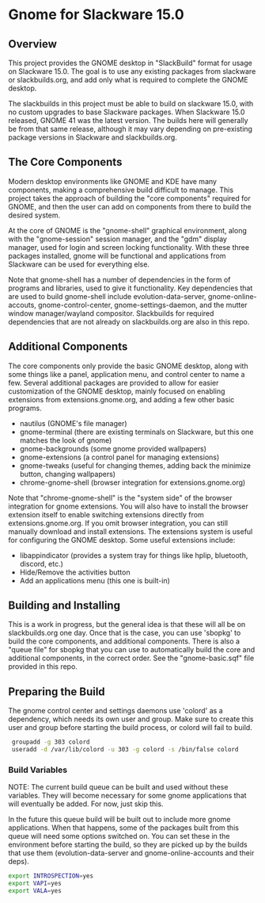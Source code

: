 # Gnome for Slackware 15.0
## Overview
This project provides the GNOME desktop in "SlackBuild" format for usage on Slackware 15.0. The goal is to use any existing packages from slackware or slackbuilds.org, and add only what is required to complete the GNOME desktop.

The slackbuilds in this project must be able to build on slackware 15.0, with no custom upgrades to base Slackware packages. When Slackware 15.0 released, GNOME 41 was the latest version. The builds here will generally be from that same release, although it may vary depending on pre-existing package versions in Slackware and slackbuilds.org.

## The Core Components
Modern desktop environments like GNOME and KDE have many components, making a comprehensive build difficult to manage. This project takes the approach of building the "core components" required for GNOME, and then the user can add on components from there to build the desired system.

At the core of GNOME is the "gnome-shell" graphical environment, along with the "gnome-session" session manager, and the "gdm" display manager, used for login and screen locking functionality. With these three packages installed, gnome will be functional and applications from Slackware can be used for everything else.

Note that gnome-shell has a number of dependencies in the form of programs and libraries, used to give it functionality. Key dependencies that are used to build gnome-shell include evolution-data-server, gnome-online-accouts, gnome-control-center, gnome-settings-daemon, and the mutter window manager/wayland compositor. Slackbuilds for required dependencies that are not already on slackbuilds.org are also in this repo.

## Additional Components
The core components only provide the basic GNOME desktop, along with some things like a panel, application menu, and control center to name a few. Several additional packages are provided to allow for easier customization of the GNOME desktop, mainly focused on enabling extensions from extensions.gnome.org, and adding a few other basic programs.
 - nautilus (GNOME's file manager)
 - gnome-terminal (there are existing terminals on Slackware, but this one matches the look of gnome)
 - gnome-backgrounds (some gnome provided wallpapers)
 - gnome-extensions (a control panel for managing extensions)
 - gnome-tweaks (useful for changing themes, adding back the minimize button, changing wallpapers)
 - chrome-gnome-shell (browser integration for extensions.gnome.org)

 Note that "chrome-gnome-shell" is the "system side" of the browser integration for gnome extensions. You will also have to install the browser extension itself to enable switching extensions directly from extensions.gnome.org. If you omit browser integration, you can still manually download and install extensions. The extensions system is useful for configuring the GNOME desktop. Some useful extensions include:
 - libappindicator (provides a system tray for things like hplip, bluetooth, discord, etc.)
 - Hide/Remove the activities button
 - Add an applications menu (this one is built-in)

 ## Building and Installing
 This is a work in progress, but the general idea is that these will all be on slackbuilds.org one day. Once that is the case, you can use 'sbopkg' to build the core components, and additional components. There is also a "queue file" for sbopkg that you can use to automatically build the core and additional components, in the correct order. See the "gnome-basic.sqf" file provided in this repo.

## Preparing the Build
The gnome control center and settings daemons use 'colord' as a dependency, which needs its own user and group. Make sure to create this user and group before starting the build process, or colord will fail to build.
```bash
 groupadd -g 303 colord
 useradd -d /var/lib/colord -u 303 -g colord -s /bin/false colord
```

### Build Variables
NOTE: The current build queue can be built and used without these variables. They will become necessary for some gnome applications that will eventually be added. For now, just skip this.

In the future this queue build will be built out to include more gnome applications. When that happens, some of the packages built from this queue will need some options switched on. You can set these in the environment before starting the build, so they are picked up by the builds that use them (evolution-data-server and gnome-online-accounts and their deps).
```bash
export INTROSPECTION=yes
export VAPI=yes
export VALA=yes
```
